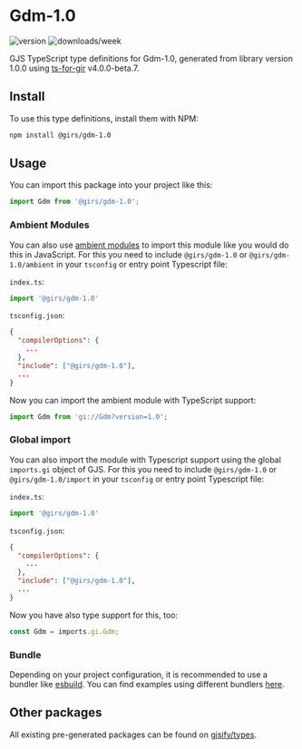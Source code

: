
# Gdm-1.0

![version](https://img.shields.io/npm/v/@girs/gdm-1.0)
![downloads/week](https://img.shields.io/npm/dw/@girs/gdm-1.0)


GJS TypeScript type definitions for Gdm-1.0, generated from library version 1.0.0 using [ts-for-gir](https://github.com/gjsify/ts-for-gir) v4.0.0-beta.7.


## Install

To use this type definitions, install them with NPM:
```bash
npm install @girs/gdm-1.0
```

## Usage

You can import this package into your project like this:
```ts
import Gdm from '@girs/gdm-1.0';
```

### Ambient Modules

You can also use [ambient modules](https://github.com/gjsify/ts-for-gir/tree/main/packages/cli#ambient-modules) to import this module like you would do this in JavaScript.
For this you need to include `@girs/gdm-1.0` or `@girs/gdm-1.0/ambient` in your `tsconfig` or entry point Typescript file:

`index.ts`:
```ts
import '@girs/gdm-1.0'
```

`tsconfig.json`:
```json
{
  "compilerOptions": {
    ...
  },
  "include": ["@girs/gdm-1.0"],
  ...
}
```

Now you can import the ambient module with TypeScript support: 

```ts
import Gdm from 'gi://Gdm?version=1.0';
```

### Global import

You can also import the module with Typescript support using the global `imports.gi` object of GJS.
For this you need to include `@girs/gdm-1.0` or `@girs/gdm-1.0/import` in your `tsconfig` or entry point Typescript file:

`index.ts`:
```ts
import '@girs/gdm-1.0'
```

`tsconfig.json`:
```json
{
  "compilerOptions": {
    ...
  },
  "include": ["@girs/gdm-1.0"],
  ...
}
```

Now you have also type support for this, too:

```ts
const Gdm = imports.gi.Gdm;
```

### Bundle

Depending on your project configuration, it is recommended to use a bundler like [esbuild](https://esbuild.github.io/). You can find examples using different bundlers [here](https://github.com/gjsify/ts-for-gir/tree/main/examples).

## Other packages

All existing pre-generated packages can be found on [gjsify/types](https://github.com/gjsify/types).


